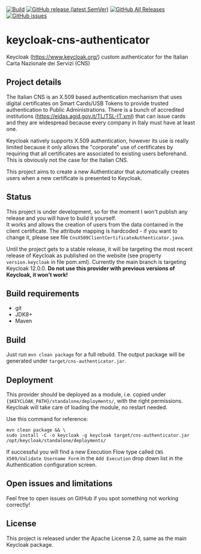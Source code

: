 [![Build](https://github.com/lscorcia/keycloak-cns-authenticator/workflows/Build/badge.svg)](https://github.com/lscorcia/keycloak-cns-authenticator/actions?query=workflow%3ABuild) 
[![GitHub release (latest SemVer)](https://img.shields.io/github/v/release/lscorcia/keycloak-cns-authenticator?sort=semver)](https://img.shields.io/github/v/release/lscorcia/keycloak-cns-authenticator?sort=semver) 
[![GitHub All Releases](https://img.shields.io/github/downloads/lscorcia/keycloak-cns-authenticator/total)](https://img.shields.io/github/downloads/lscorcia/keycloak-cns-authenticator/total)
[![GitHub issues](https://img.shields.io/github/issues/lscorcia/keycloak-cns-authenticator)](https://github.com/lscorcia/keycloak-cns-authenticator/issues)

# keycloak-cns-authenticator
Keycloak (https://www.keycloak.org/) custom authenticator for the Italian Carta Nazionale dei Servizi (CNS)

## Project details
The Italian CNS is an X.509 based authentication mechanism that uses digital certificates on Smart Cards/USB
Tokens to provide trusted authentication to Public Administrations. There is a bunch of accredited institutions
(https://eidas.agid.gov.it/TL/TSL-IT.xml) that can issue cards and they are widespread because every company
in Italy must have at least one.

Keycloak natively supports X.509 authentication, however its use is really limited because it only allows
the "corporate" use of certificates by requiring that all certificates are associated to existing users
beforehand. This is obviously not the case for the Italian CNS.

This project aims to create a new Authenticator that automatically creates users when a new certificate
is presented to Keycloak.

## Status
This project is under development, so for the moment I won't publish any release and you will have to build it yourself.  
It works and allows the creation of users from the data contained in the client certificate. The attribute
mapping is hardcoded - if you want to change it, please see file `CnsX509ClientCertificateAuthenticator.java`.

Until the project gets to a stable release, it will be targeting the most recent release of Keycloak as 
published on the website (see property `version.keycloak` in file pom.xml). Currently the main branch is 
targeting Keycloak 12.0.0. **Do not use this provider with previous versions of Keycloak, it won't work!**

## Build requirements
* git
* JDK8+
* Maven

## Build
Just run `mvn clean package` for a full rebuild. The output package will
be generated under `target/cns-authenticator.jar`.

## Deployment
This provider should be deployed as a module, i.e. copied under
`{$KEYCLOAK_PATH}/standalone/deployments/`, with the right permissions.
Keycloak will take care of loading the module, no restart needed.  

Use this command for reference:  
```
mvn clean package && \
sudo install -C -o keycloak -g keycloak target/cns-authenticator.jar /opt/keycloak/standalone/deployments/
```

If successful you will find a new Execution Flow type called `CNS X509/Validate Username Form` in the
`Add Execution` drop down list in the Authentication configuration screen.

## Open issues and limitations
Feel free to open issues on GitHub if you spot something not working correctly!

## License
This project is released under the Apache License 2.0, same as the main Keycloak
package.
